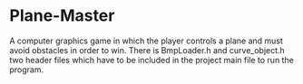 # Plane-Master
A computer graphics game in which the player controls a plane and must avoid obstacles in order to win.
There is BmpLoader.h and curve_object.h two header files which have to be included in the project main file to run the program.

